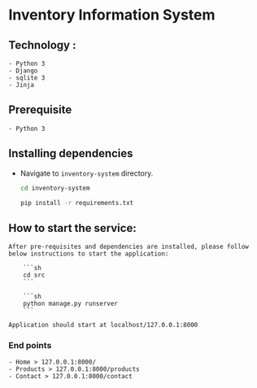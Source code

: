 # Inventory Information System


## Technology :

    - Python 3
    - Django
    - sqlite 3
    - Jinja

## Prerequisite

    - Python 3

## Installing dependencies

   * Navigate to `inventory-system` directory.

        ```sh
        cd inventory-system
        ```

        ```sh
        pip install -r requirements.txt
        ```

## How to start the service:

    After pre-requisites and dependencies are installed, please follow below instructions to start the application:

        ```sh
        cd src
        ```

        ```sh
        python manage.py runserver
        ```

    Application should start at localhost/127.0.0.1:8000

### End points

    - Home > 127.0.0.1:8000/
    - Products > 127.0.0.1:8000/products
    - Contact > 127.0.0.1:8000/contact
